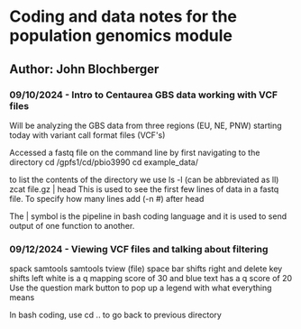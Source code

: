 # Coding and data notes for the population genomics module

## Author: John Blochberger

### 09/10/2024 - Intro to Centaurea GBS data working with VCF files

Will be analyzing the GBS data from three regions (EU, NE, PNW) starting today with variant call format files (VCF's)

Accessed a fastq file on the command line by first navigating to the directory cd /gpfs1/cd/pbio3990 cd example_data/

to list the contents of the directory we use ls -l (can be abbreviated as ll) zcat file.gz \| head This is used to see the first few lines of data in a fastq file. To specify how many lines add (-n \#) after head

The \| symbol is the pipeline in bash coding language and it is used to send output of one function to another.

### 09/12/2024 - Viewing VCF files and talking about filtering 

spack samtools 
samtools tview (file)
space bar shifts right and delete key shifts left
white is a q mapping score of 30 and blue text has a q score of 20
  Use the question mark button to pop up a legend with what everything means

In bash coding, use cd .. to go back to previous directory